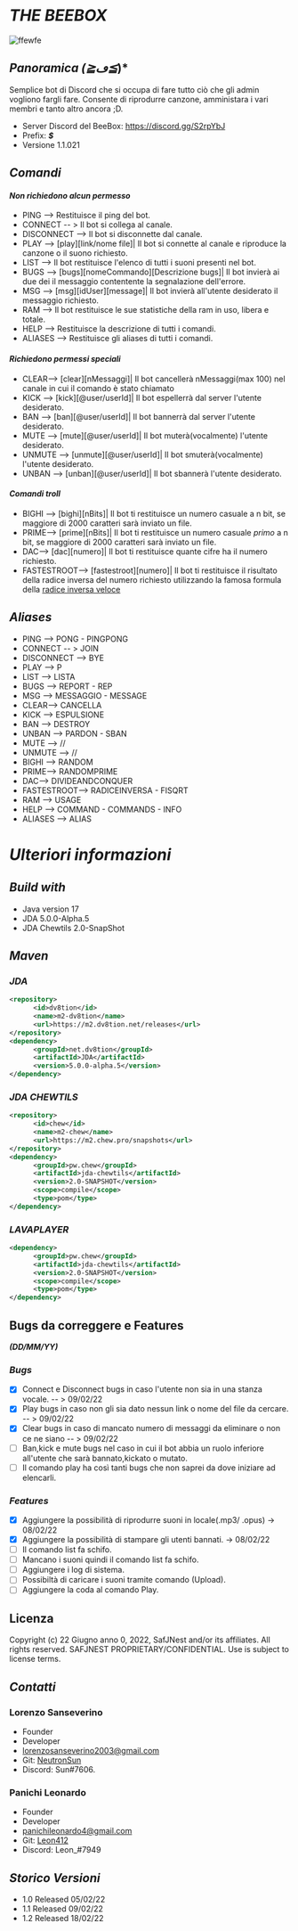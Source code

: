 # ***THE BEEBOX***

![ffewfe](img/logo.png)

## ***Panoramica (≧ڡ≦*)***
Semplice bot di Discord che si occupa di fare tutto ciò che gli admin vogliono fargli fare.
Consente di riprodurre canzone, amministara i vari membri e tanto altro ancora ;D.
- Server Discord del BeeBox: https://discord.gg/S2rpYbJ
- Prefix: ***$***
- Versione 1.1.021
## ***Comandi***

#### ***Non richiedono alcun permesso***
- PING --> Restituisce il ping del bot.
- CONNECT -- > Il bot si collega al canale.
- DISCONNECT --> Il bot si disconnette dal canale.
- PLAY --> [play][link/nome file]| Il bot si connette al canale e riproduce la canzone o il suono richiesto.
- LIST --> Il bot restituisce l'elenco di tutti i suoni presenti nel bot.
- BUGS --> [bugs][nomeCommando][Descrizione bugs]| Il bot invierà ai due dei il messaggio contentente la segnalazione dell'errore.
- MSG --> [msg][idUser][message]| Il bot invierà all'utente desiderato il messaggio richiesto.
- RAM --> Il bot restituisce le sue statistiche della ram in uso, libera e totale.
- HELP --> Restituisce la descrizione di tutti i comandi.
- ALIASES --> Restituisce gli aliases di tutti i comandi.

#### ***Richiedono permessi speciali***
- CLEAR--> [clear][nMessaggi]| Il bot cancellerà nMessaggi(max 100) nel canale in cui il comando è stato chiamato
- KICK --> [kick][@user/userId]| Il bot espellerrà dal server l'utente desiderato.
- BAN --> [ban][@user/userId]| Il bot bannerrà dal server l'utente desiderato.
- MUTE --> [mute][@user/userId]| Il bot muterà(vocalmente) l'utente desiderato.
- UNMUTE --> [unmute][@user/userId]| Il bot smuterà(vocalmente) l'utente desiderato.
- UNBAN --> [unban][@user/userId]| Il bot sbannerà l'utente desiderato.

#### ***Comandi troll***
- BIGHI --> [bighi][nBits]| Il bot ti restituisce un numero casuale a n bit, se maggiore di 2000 caratteri sarà inviato un file.
- PRIME--> [prime][nBits]| Il bot ti restituisce un numero casuale *primo* a n bit, se maggiore di 2000 caratteri sarà inviato un file.
- DAC--> [dac][numero]| Il bot ti restituisce quante cifre ha il numero richiesto.
- FASTESTROOT--> [fastestroot][numero]| Il bot ti restituisce il risultato della radice inversa del numero richiesto utilizzando la famosa formula della [radice inversa veloce](https://it.wikipedia.org/wiki/Radice_quadrata_inversa_veloce)


## ***Aliases***
- PING --> PONG - PINGPONG
- CONNECT -- > JOIN
- DISCONNECT --> BYE
- PLAY --> P
- LIST --> LISTA
- BUGS --> REPORT - REP
- MSG --> MESSAGGIO - MESSAGE
- CLEAR--> CANCELLA
- KICK --> ESPULSIONE
- BAN --> DESTROY
- UNBAN --> PARDON - SBAN
- MUTE --> //
- UNMUTE --> //
- BIGHI --> RANDOM
- PRIME--> RANDOMPRIME
- DAC--> DIVIDEANDCONQUER
- FASTESTROOT--> RADICEINVERSA - FISQRT
- RAM --> USAGE
- HELP --> COMMAND - COMMANDS - INFO
- ALIASES --> ALIAS

# ***Ulteriori informazioni***
## ***Build with***
- Java version 17
- JDA 5.0.0-Alpha.5
- JDA Chewtils 2.0-SnapShot

## ***Maven***
### ***JDA***
```xml
<repository>
      <id>dv8tion</id>
      <name>m2-dv8tion</name>
      <url>https://m2.dv8tion.net/releases</url>
</repository>
<dependency>
      <groupId>net.dv8tion</groupId>
      <artifactId>JDA</artifactId>
      <version>5.0.0-alpha.5</version>
</dependency>
```
### ***JDA CHEWTILS***
```xml
<repository>
      <id>chew</id>
      <name>m2-chew</name>
      <url>https://m2.chew.pro/snapshots</url>
</repository>
<dependency>
      <groupId>pw.chew</groupId>
      <artifactId>jda-chewtils</artifactId>
      <version>2.0-SNAPSHOT</version>
      <scope>compile</scope>
      <type>pom</type>
</dependency>
```
### ***LAVAPLAYER***
```xml
<dependency>
      <groupId>pw.chew</groupId>
      <artifactId>jda-chewtils</artifactId>
      <version>2.0-SNAPSHOT</version>
      <scope>compile</scope>
      <type>pom</type>
</dependency>
```
## **Bugs da correggere e Features**
***(DD/MM/YY)***
### ***Bugs***
- [x] Connect e Disconnect bugs in caso l'utente non sia in una stanza vocale. -- > 09/02/22
- [x] Play bugs in caso non gli sia dato nessun link o nome del file da cercare. -- > 09/02/22
- [x] Clear bugs in caso di mancato numero di messaggi da eliminare o non ce ne siano -- > 09/02/22
- [ ] Ban,kick e mute bugs nel caso in cui il bot abbia un ruolo inferiore all'utente che sarà bannato,kickato o mutato.
- [ ] Il comando play ha così tanti bugs che non saprei da dove iniziare ad elencarli.
### ***Features***
- [x] Aggiungere la possibilità di riprodurre suoni in locale(.mp3/ .opus) -> 08/02/22
- [x] Aggiungere la possibilità di stampare gli utenti bannati. -> 08/02/22
- [ ] Il comando list fa schifo.
- [ ] Mancano i suoni quindi il comando list fa schifo.
- [ ] Aggiungere i log di sistema.
- [ ] Possibiltà di caricare i suoni tramite comando (Upload).
- [ ] Aggiungere la coda al comando Play.
## **Licenza**
Copyright (c) 22 Giugno anno 0, 2022, SafJNest and/or its affiliates. All rights reserved. SAFJNEST PROPRIETARY/CONFIDENTIAL. Use is subject to license terms.

## ***Contatti***
### Lorenzo Sanseverino 
- Founder
- Developer
- lorenzosanseverino2003@gmail.com
- Git: <a href="https://github.com/NeutronSun">NeutronSun</a> 
- Discord: Sun#7606.
### Panichi Leonardo
- Founder
- Developer
- panichileonardo4@gmail.com
- Git: <a href="https://github.com/Leon412">Leon412</a> 
- Discord: Leon_#7949

## ***Storico Versioni***
- 1.0 Released 05/02/22
- 1.1 Released 09/02/22
- 1.2 Released 18/02/22
